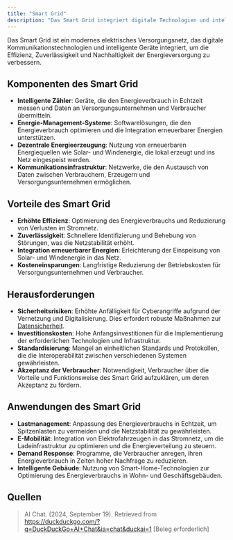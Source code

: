 ```yaml
---
title: "Smart Grid"
description: "Das Smart Grid integriert digitale Technologien und intelligente Geräte zur Verbesserung der Energieversorgung. Komponenten wie intelligente Zähler und dezentrale Erzeugung erhöhen Effizienz und Zuverlässigkeit. Herausforderungen umfassen Sicherheitsrisiken und hohe Investitionen."
---
```


Das Smart Grid ist ein modernes elektrisches Versorgungsnetz, das digitale Kommunikationstechnologien und intelligente Geräte integriert, um die Effizienz, Zuverlässigkeit und Nachhaltigkeit der Energieversorgung zu verbessern.

## Komponenten des Smart Grid
- **Intelligente Zähler**: Geräte, die den Energieverbrauch in Echtzeit messen und Daten an Versorgungsunternehmen und Verbraucher übermitteln.
- **Energie-Management-Systeme**: Softwarelösungen, die den Energieverbrauch optimieren und die Integration erneuerbarer Energien unterstützen.
- **Dezentrale Energieerzeugung**: Nutzung von erneuerbaren Energiequellen wie Solar- und Windenergie, die lokal erzeugt und ins Netz eingespeist werden.
- **Kommunikationsinfrastruktur**: Netzwerke, die den Austausch von Daten zwischen Verbrauchern, Erzeugern und Versorgungsunternehmen ermöglichen.

## Vorteile des Smart Grid
- **Erhöhte Effizienz**: Optimierung des Energieverbrauchs und Reduzierung von Verlusten im Stromnetz.
- **Zuverlässigkeit**: Schnellere Identifizierung und Behebung von Störungen, was die Netzstabilität erhöht.
- **Integration erneuerbarer Energien**: Erleichterung der Einspeisung von Solar- und Windenergie in das Netz.
- **Kosteneinsparungen**: Langfristige Reduzierung der Betriebskosten für Versorgungsunternehmen und Verbraucher.

## Herausforderungen
- **Sicherheitsrisiken**: Erhöhte Anfälligkeit für Cyberangriffe aufgrund der Vernetzung und Digitalisierung. Dies erfordert robuste Maßnahmen zur [Datensicherheit](/open-fidup/lerninhalte/datensicherheit).
- **Investitionskosten**: Hohe Anfangsinvestitionen für die Implementierung der erforderlichen Technologien und Infrastruktur.
- **Standardisierung**: Mangel an einheitlichen Standards und Protokollen, die die Interoperabilität zwischen verschiedenen Systemen gewährleisten.
- **Akzeptanz der Verbraucher**: Notwendigkeit, Verbraucher über die Vorteile und Funktionsweise des Smart Grid aufzuklären, um deren Akzeptanz zu fördern.

## Anwendungen des Smart Grid
- **Lastmanagement**: Anpassung des Energieverbrauchs in Echtzeit, um Spitzenlasten zu vermeiden und die Netzstabilität zu gewährleisten.
- **E-Mobilität**: Integration von Elektrofahrzeugen in das Stromnetz, um die Ladeinfrastruktur zu optimieren und die Energieverteilung zu steuern.
- **Demand Response**: Programme, die Verbraucher anregen, ihren Energieverbrauch in Zeiten hoher Nachfrage zu reduzieren.
- **Intelligente Gebäude**: Nutzung von Smart-Home-Technologien zur Optimierung des Energieverbrauchs in Wohn- und Geschäftsgebäuden.

## Quellen
> AI Chat. (2024, September 19). Retrieved from https://duckduckgo.com/?q=DuckDuckGo+AI+Chat&ia=chat&duckai=1 [Beleg erforderlich]